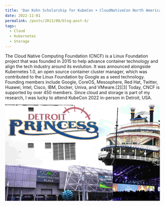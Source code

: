 ```yaml
---
title: 'Dan Kohn Scholarship for KubeCon + CloudNativeCon North America 2022, Detroit, USA'
date: 2022-11-01
permalink: /posts/2013/08/blog-post-4/
tags:
  - Cloud
  - Kubernetes
  - Storage
---
```



The Cloud Native Computing Foundation (CNCF) is a Linux Foundation project that was founded in 2015 to help advance container technology and align the tech industry around its evolution.
It was announced alongside Kubernetes 1.0, an open source container cluster manager, which was contributed to the Linux Foundation by Google as a seed technology. Founding members include Google, CoreOS, Mesosphere, Red Hat, Twitter, Huawei, Intel, Cisco, IBM, Docker, Univa, and VMware.[2][3] Today, CNCF is supported by over 450 members. 
Since cloud and storage is part of my research, I was lucky to attend KubeCon 2022 in-person in Detroit, USA.

![](/images/detroitKubeCon2022.jpg)
